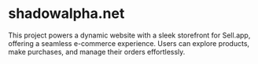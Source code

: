 # shadowalpha.net
This project powers a dynamic website with a sleek storefront for Sell.app, offering a seamless e-commerce experience. Users can explore products, make purchases, and manage their orders effortlessly.
